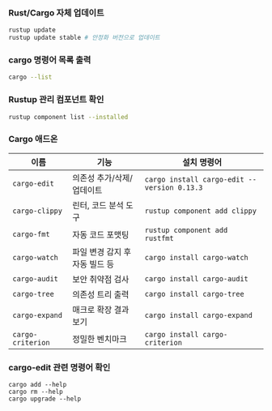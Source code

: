 ### Rust/Cargo 자체 업데이트
```bash
rustup update
rustup update stable # 안정화 버전으로 업데이트
```

### cargo 명령어 목록 출력
```bash
cargo --list
```
### Rustup 관리 컴포넌트 확인
```bash
rustup component list --installed
```
### Cargo 애드온
| 이름                | 기능                 | 설치 명령어                                      |
| ----------------- | ------------------ | ------------------------------------------- |
| `cargo-edit`      | 의존성 추가/삭제/업데이트     | `cargo install cargo-edit --version 0.13.3` |
| `cargo-clippy`    | 린터, 코드 분석 도구       | `rustup component add clippy`               |
| `cargo-fmt`       | 자동 코드 포맷팅          | `rustup component add rustfmt`              |
| `cargo-watch`     | 파일 변경 감지 후 자동 빌드 등 | `cargo install cargo-watch`                 |
| `cargo-audit`     | 보안 취약점 검사          | `cargo install cargo-audit`                 |
| `cargo-tree`      | 의존성 트리 출력          | `cargo install cargo-tree`                  |
| `cargo-expand`    | 매크로 확장 결과 보기       | `cargo install cargo-expand`                |
| `cargo-criterion` | 정밀한 벤치마크           | `cargo install cargo-criterion`             |


### cargo-edit 관련 명령어 확인
```
cargo add --help
cargo rm --help
cargo upgrade --help
```